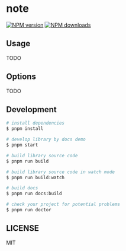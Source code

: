 # note

[![NPM version](https://img.shields.io/npm/v/note.svg?style=flat)](https://npmjs.org/package/note)
[![NPM downloads](http://img.shields.io/npm/dm/note.svg?style=flat)](https://npmjs.org/package/note)

## Usage

TODO

## Options

TODO

## Development

```bash
# install dependencies
$ pnpm install

# develop library by docs demo
$ pnpm start

# build library source code
$ pnpm run build

# build library source code in watch mode
$ pnpm run build:watch

# build docs
$ pnpm run docs:build

# check your project for potential problems
$ pnpm run doctor
```

## LICENSE

MIT
